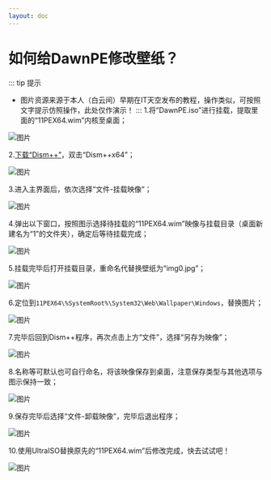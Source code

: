 ```yaml
---
layout: doc
---
```

# 如何给DawnPE修改壁纸？
::: tip 提示
* 图片资源来源于本人（白云间）早期在IT天空发布的教程，操作类似，可按照文字提示仿照操作，此处仅作演示！
:::
1.将“DawnPE.iso”进行挂载，提取里面的“11PEX64.wim”内核至桌面；

![图片](https://i.imgtg.com/2023/08/01/Onbd9t.png)

2.[下载“Dism++”](https://blog.dawnpe.com/post/dism.html)，双击“Dism++x64”；

![图片](https://i.imgtg.com/2023/08/01/OnbcPX.png)

3.进入主界面后，依次选择“文件-挂载映像”；

![图片](https://i.imgtg.com/2023/08/01/OnbYvj.png)

4.弹出以下窗口，按照图示选择待挂载的“11PEX64.wim”映像与挂载目录（桌面新建名为“1”的文件夹），确定后等待挂载完成；

![图片](https://i.imgtg.com/2023/08/01/OnbVUx.png)

5.挂载完毕后打开挂载目录，重命名代替换壁纸为“img0.jpg”；

![图片](https://i.imgtg.com/2023/08/01/OnkWjg.png)

6.定位到```11PEX64\%SystemRoot%\System32\Web\Wallpaper\Windows```，替换图片；

![图片](https://i.imgtg.com/2023/08/01/OnkkWB.png)

7.完毕后回到Dism++程序，再次点击上方“文件”，选择“另存为映像”；

![图片](https://i.imgtg.com/2023/08/01/Onbfdp.png)

8.名称等可默认也可自行命名，将该映像保存到桌面，注意保存类型与其他选项与图示保持一致；

![图片](https://i.imgtg.com/2023/08/01/OnbjNY.png)

9.保存完毕后选择“文件-卸载映像”，完毕后退出程序；

![图片](https://i.imgtg.com/2023/08/01/Onb2Ev.png)

10.使用UltraISO替换原先的“11PEX64.wim”后修改完成，快去试试吧！

![图片](https://i.imgtg.com/2023/08/01/Onb6Iq.png)
